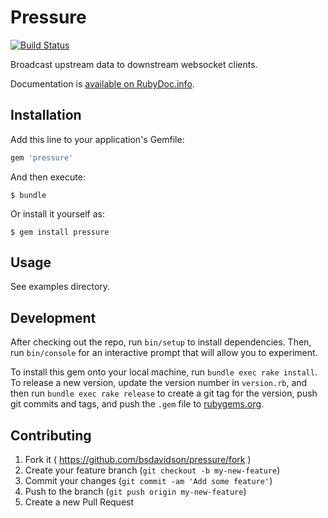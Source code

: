 # Pressure

[![Build Status](https://travis-ci.org/bsdavidson/pressure.svg?branch=master)](https://travis-ci.org/bsdavidson/pressure)

Broadcast upstream data to downstream websocket clients.

Documentation is [available on RubyDoc.info](http://www.rubydoc.info/github/bsdavidson/pressure/).

## Installation

Add this line to your application's Gemfile:

```ruby
gem 'pressure'
```

And then execute:

    $ bundle

Or install it yourself as:

    $ gem install pressure

## Usage

See examples directory.

## Development

After checking out the repo, run `bin/setup` to install dependencies. Then, run `bin/console` for an interactive prompt that will allow you to experiment.

To install this gem onto your local machine, run `bundle exec rake install`. To release a new version, update the version number in `version.rb`, and then run `bundle exec rake release` to create a git tag for the version, push git commits and tags, and push the `.gem` file to [rubygems.org](https://rubygems.org).

## Contributing

1. Fork it ( https://github.com/bsdavidson/pressure/fork )
2. Create your feature branch (`git checkout -b my-new-feature`)
3. Commit your changes (`git commit -am 'Add some feature'`)
4. Push to the branch (`git push origin my-new-feature`)
5. Create a new Pull Request
